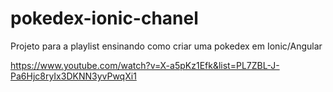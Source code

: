 # pokedex-ionic-chanel

Projeto para a playlist ensinando como criar uma pokedex em Ionic/Angular <br/>

https://www.youtube.com/watch?v=X-a5pKz1Efk&list=PL7ZBL-J-Pa6Hjc8ryIx3DKNN3yvPwqXi1
